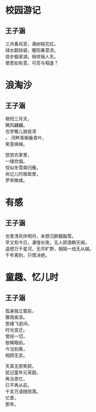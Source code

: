 校园游记
========
王子涵
--------
三月春风至，满树桃花红。<br>
绿水鹅轻唳，暖阳春意浓。<br>
信步翡翠湖，徜徉俪人东。<br>
使君如有意，可否与相逢？<br>

浪淘沙
======
王子涵
-------
艳阳三月天，<br>
微风翩翩。<br>
也学稚儿放纸鸢<br>。
河畔青柳垂青叶，<br>
笑意绵绵。<br>

悠悠农家里，<br>
一缕炊烟。<br>
恰似冬雪南归雁。<br>
尚记儿时居故里，<br>
罗宋微咸。<br>

有感
====
王子涵
------
也曾清风伴明月，未想沉醉胭脂雪。<br>
早又知今日，凄惶长夜，无人把酒朝天阙。<br>
遥想万千星河，无尽旷野，相隔一线无从越。<br>
千年离别，只恨决绝。<br>

童趣、忆儿时
============
王子涵
------------
孤身独立窗前，<br>
骤雨疾添。<br>
思绪飞逝间，<br>
时光变迁。<br>
曾经一切，<br>
依稀眼前。<br>
今当别离，<br>
相顾无言。<br>

天真无邪笑颜，<br>
犹记童年元宵甜。<br>
再当思忆，<br>
已不再从前。<br>
千言万语随雨落。<br>
忆昔，<br>
那年。<br>